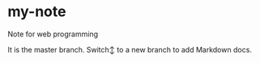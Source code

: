 # my-note
Note for web programming

It is the master branch. Switch↕ to a new branch to add Markdown docs.
